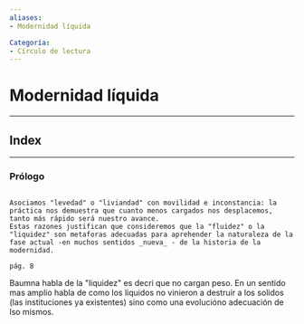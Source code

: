 ```yaml
---
aliases:
- Modernidad líquida

Categoría:
- Círculo de lectura
---
```


# Modernidad líquida
---



## Index


---

### Prólogo

```ad-note

Asociamos "levedad" o "liviandad" con movilidad e inconstancia: la práctica nos demuestra que cuanto menos cargados nos desplacemos, tanto más rápido será nuestro avance.
Estas razones justifican que consideremos que la "fluidez" o la "liquidez" son metaforas adecuadas para aprehender la naturaleza de la fase actual -en muchos sentidos _nueva_ - de la historia de la modernidad.

pág. 8

```

Baumna habla de la "liquidez" es decri que no cargan peso. En un sentido mas amplio habla de como los liquidos no vinieron a destruir a los solidos (las instituciones ya existentes) sino como una evolucióno adecuación de lso mismos.